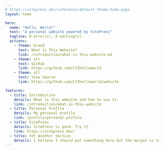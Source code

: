 ```yaml
---
# https://vitepress.dev/reference/default-theme-home-page
layout: home

hero:
  name: "Hello, World!"
  text: "A personal website powered by VitePress"
  tagline: 0 error(s), 0 warning(s).
  actions:
    - theme: brand
      text: What is This Website?
      link: /introduction/what-is-this-website.md
    - theme: alt
      text: GitHub
      link: https://github.com/LYZhelloworld
    - theme: alt
      text: View Source
      link: https://github.com/LYZhelloworld/website

features:
  - title: Introduction
    details: What is this website and how to use it.
    link: /introduction/what-is-this-website
  - title: Personal Profile
    details: My personal profile
    link: /profile/personal-profile
  - title: VitePress
    details: VitePress is good. Try it.
    link: https://vitepress.dev/
  - title: Yet Another Section
    details: I believe I should put something here but the margin is too small to contain it.
---
```

